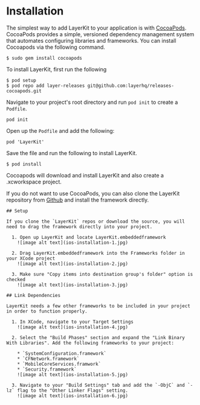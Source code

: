 # Installation

The simplest way to add LayerKit to your application is with [CocoaPods](http://www.cocoapods.org). CocoaPods provides a simple, versioned dependency management system that automates configuring libraries and frameworks. You can install Cocoapods via the following command.

```
$ sudo gem install cocoapods
```

To install LayerKit, first run the following

```
$ pod setup
$ pod repo add layer-releases git@github.com:layerhq/releases-cocoapods.git
```

Navigate to your project's root directory and run `pod init` to create a `Podfile`.

```
pod init
```

Open up the `Podfile` and add the following:

```
pod 'LayerKit'
```

Save the file and run the following to install LayerKit.

```
$ pod install
``` 

Cocoapods will download and install LayerKit and also create a .xcworkspace project.

If you do not want to use CocoaPods, you can also clone the LayerKit repository from [Github](https://github.com/layerhq/releases-ios) and install the framework directly. 


```collapse
## Setup

If you clone the `LayerKit` repos or download the source, you will need to drag the framework directly into your project.

  1. Open up LayerKit and locate LayerKit.embeddedframework
    ![image alt text](ios-installation-1.jpg)

  2. Drag LayerKit.embeddedframework into the Frameworks folder in your XCode project
    ![image alt text](ios-installation-2.jpg)

  3. Make sure "Copy items into destination group's folder" option is checked
    ![image alt text](ios-installation-3.jpg)

## Link Dependencies

LayerKit needs a few other frameworks to be included in your project in order to function properly.

  1. In XCode, navigate to your Target Settings
    ![image alt text](ios-installation-4.jpg)

  2. Select the "Build Phases" section and expand the "Link Binary With Libraries". Add the following frameworks to your project:

    * `SystemConfiguration.framework`
    * `CFNetwork.framework`
    * `MobileCoreServices.framwork`
    * `Security.framework`
    ![image alt text](ios-installation-5.jpg)

  3. Navigate to your "Build Settings" tab and add the `-ObjC` and `-lz` flag to the "Other Linker Flags" setting.
    ![image alt text](ios-installation-6.jpg)
    
```

